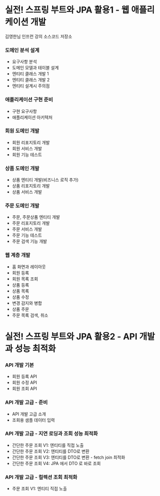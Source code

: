 # 실전! 스프링 부트와 JPA 활용1 - 웹 애플리케이션 개발

김영한님 인프런 강의 소스코드 저장소

### 도메인 분석 설계
- 요구사항 분석
- 도메인 모델과 테이블 설계
- 엔티티 클래스 개발 1
- 엔티티 클래스 개발 2
- 엔티티 설계시 주의점

### 애플리케이션 구현 준비
- 구현 요구사항
- 애플리케이션 아키텍처

### 회원 도메인 개발
- 회원 리포지토리 개발
- 회원 서비스 개발
- 회원 기능 테스트

### 상품 도메인 개발
- 상품 엔티티 개발(비즈니스 로직 추가)
- 상품 리포지토리 개발 
- 상품 서비스 개발

### 주문 도메인 개발
- 주문, 주문상품 엔티티 개발 
- 주문 리포지토리 개발
- 주문 서비스 개발
- 주문 기능 테스트
- 주문 검색 기능 개발

### 웹 계층 개발
- 홈 화면과 레이아웃
- 회원 등록
- 회원 목록 조회
- 상품 등록
- 상품 목록
- 상품 수정
- 변경 감지와 병합
- 상품 주문
- 주문 목록 검색, 취소


# 실전! 스프링 부트와 JPA 활용2 - API 개발과 성능 최적화


### API 개발 기본
- 회원 등록 API
- 회원 수정 API
- 회원 조회 API

### API 개발 고급 - 준비
- API 개발 고급 소개
- 조회용 샘플 데이터 입력

### API 개발 고급 - 지연 로딩과 조회 성능 최적화
- 간단한 주문 조회 V1: 엔티티를 직접 노출
- 간단한 주문 조회 V2: 엔티티를 DTO로 변환
- 간단한 주문 조회 V3: 엔티티를 DTO로 변환 - fetch join 최적화
- 간단한 주문 조회 V4: JPA 에서 DTO 로 바로 조회

### API 개발 고급 - 컬렉션 조회 최적화
- 주문 조회 V1: 엔티티 직접 노출
